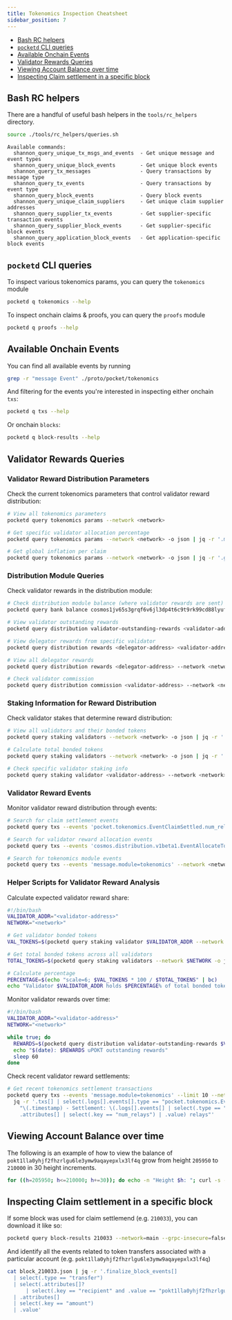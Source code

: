 ```yaml
---
title: Tokenomics Inspection Cheatsheet
sidebar_position: 7
---
```


- [Bash RC helpers](#bash-rc-helpers)
- [`pocketd` CLI queries](#pocketd-cli-queries)
- [Available Onchain Events](#available-onchain-events)
- [Validator Rewards Queries](#validator-rewards-queries)
- [Viewing Account Balance over time](#viewing-account-balance-over-time)
- [Inspecting Claim settlement in a specific block](#inspecting-claim-settlement-in-a-specific-block)

## Bash RC helpers

There are a handful of useful bash helpers in the `tools/rc_helpers` directory.

```bash
source ./tools/rc_helpers/queries.sh
```

```text
Available commands:
  shannon_query_unique_tx_msgs_and_events  - Get unique message and event types
  shannon_query_unique_block_events        - Get unique block events
  shannon_query_tx_messages                - Query transactions by message type
  shannon_query_tx_events                  - Query transactions by event type
  shannon_query_block_events               - Query block events
  shannon_query_unique_claim_suppliers     - Get unique claim supplier addresses
  shannon_query_supplier_tx_events         - Get supplier-specific transaction events
  shannon_query_supplier_block_events      - Get supplier-specific block events
  shannon_query_application_block_events   - Get application-specific block events
```

## `pocketd` CLI queries

To inspect various tokenomics params, you can query the `tokenomics` module

```bash
pocketd q tokenomics --help
```

To inspect onchain claims & proofs, you can query the `proofs` module

```bash
pocketd q proofs --help
```

## Available Onchain Events

You can find all available events by running

```bash
grep -r "message Event" ./proto/pocket/tokenomics
```

And filtering for the events you're interested in inspecting either onchain `txs`:

```bash
pocketd q txs --help
```

Or onchain `blocks`:

```bash
pocketd q block-results --help
```

## Validator Rewards Queries

### Validator Reward Distribution Parameters

Check the current tokenomics parameters that control validator reward distribution:

```bash
# View all tokenomics parameters
pocketd query tokenomics params --network <network>

# Get specific validator allocation percentage
pocketd query tokenomics params --network <network> -o json | jq -r '.mint_allocation_percentages.proposer'

# Get global inflation per claim
pocketd query tokenomics params --network <network> -o json | jq -r '.global_inflation_per_claim'
```

### Distribution Module Queries

Check validator rewards in the distribution module:

```bash
# Check distribution module balance (where validator rewards are sent)
pocketd query bank balance cosmos1jv65s3grqf6v6jl3dp4t6c9t9rk99cd88lyufl upokt --network <network>

# View validator outstanding rewards
pocketd query distribution validator-outstanding-rewards <validator-address> --network <network>

# View delegator rewards from specific validator
pocketd query distribution rewards <delegator-address> <validator-address> --network <network>

# View all delegator rewards
pocketd query distribution rewards <delegator-address> --network <network>

# Check validator commission
pocketd query distribution commission <validator-address> --network <network>
```

### Staking Information for Reward Distribution

Check validator stakes that determine reward distribution:

```bash
# View all validators and their bonded tokens
pocketd query staking validators --network <network> -o json | jq -r '.validators[] | "\(.operator_address) \(.tokens)"'

# Calculate total bonded tokens
pocketd query staking validators --network <network> -o json | jq -r '.validators | map(.tokens | tonumber) | add'

# Check specific validator staking info
pocketd query staking validator <validator-address> --network <network>
```

### Validator Reward Events

Monitor validator reward distribution through events:

```bash
# Search for claim settlement events
pocketd query txs --events 'pocket.tokenomics.EventClaimSettled.num_relays>0' --network <network>

# Search for validator reward allocation events
pocketd query txs --events 'cosmos.distribution.v1beta1.EventAllocateTokens' --network <network>

# Search for tokenomics module events
pocketd query txs --events 'message.module=tokenomics' --network <network>
```

### Helper Scripts for Validator Reward Analysis

Calculate expected validator reward share:

```bash
#!/bin/bash
VALIDATOR_ADDR="<validator-address>"
NETWORK="<network>"

# Get validator bonded tokens
VAL_TOKENS=$(pocketd query staking validator $VALIDATOR_ADDR --network $NETWORK -o json | jq -r '.tokens')

# Get total bonded tokens across all validators  
TOTAL_TOKENS=$(pocketd query staking validators --network $NETWORK -o json | jq -r '.validators | map(.tokens | tonumber) | add')

# Calculate percentage
PERCENTAGE=$(echo "scale=6; $VAL_TOKENS * 100 / $TOTAL_TOKENS" | bc)
echo "Validator $VALIDATOR_ADDR holds $PERCENTAGE% of total bonded tokens"
```

Monitor validator rewards over time:

```bash
#!/bin/bash
VALIDATOR_ADDR="<validator-address>"
NETWORK="<network>"

while true; do
  REWARDS=$(pocketd query distribution validator-outstanding-rewards $VALIDATOR_ADDR --network $NETWORK -o json | jq -r '.rewards[0].amount // "0"')
  echo "$(date): $REWARDS uPOKT outstanding rewards"
  sleep 60
done
```

Check recent validator reward settlements:

```bash
# Get recent tokenomics settlement transactions
pocketd query txs --events 'message.module=tokenomics' --limit 10 --network <network> -o json | \
  jq -r '.txs[] | select(.logs[].events[].type == "pocket.tokenomics.EventClaimSettled") | 
    "\(.timestamp) - Settlement: \(.logs[].events[] | select(.type == "pocket.tokenomics.EventClaimSettled") | 
    .attributes[] | select(.key == "num_relays") | .value) relays"'
```

## Viewing Account Balance over time

The following is an example of how to view the balance of `pokt1lla0yhjf2fhzrlgu6le3ymw9aqayepxlx3lf4q` grow from height `205950` to `210000` in 30 height increments.

```bash
for ((h=205950; h<=210000; h+=30)); do echo -n "Height $h: "; curl -s -H "x-cosmos-block-height: $h" https://shannon-grove-api.mainnet.poktroll.com/cosmos/bank/v1beta1/balances/pokt1lla0yhjf2fhzrlgu6le3ymw9aqayepxlx3lf4q | jq -r '.balances[0].amount // "0"'; done
```

## Inspecting Claim settlement in a specific block

If some block was used for claim settlemend (e.g. `210033`), you can download it like so:

```bash
pocketd query block-results 210033 --network=main --grpc-insecure=false -o json >> block_210033.json
```

And identify all the events related to token transfers associated with a particular account (e.g. `pokt1lla0yhjf2fhzrlgu6le3ymw9aqayepxlx3lf4q`)

```bash
cat block_210033.json | jq -r '.finalize_block_events[]
  | select(.type == "transfer")
  | select(.attributes[]?
      | select(.key == "recipient" and .value == "pokt1lla0yhjf2fhzrlgu6le3ymw9aqayepxlx3lf4q"))
  | .attributes[]
  | select(.key == "amount")
  | .value'
```
